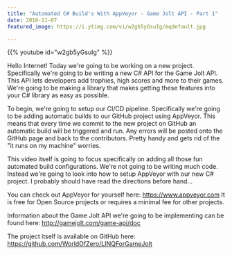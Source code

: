 ```yaml
---
title: "Automated C# Build's With AppVeyor - Game Jolt API - Part 1"
date: 2016-11-07
featured_image: https://i.ytimg.com/vi/w2gb5yGsuIg/mqdefault.jpg

---
```


{{% youtube id="w2gb5yGsuIg" %}}

Hello Internet! Today we're going to be working on a new project. Specifically we're going to be writing a new C# API for the Game Jolt API. This API lets developers add trophies, high scores and more to their games. We're going to be making a library that makes getting these features into your C# library as easy as possible.

To begin, we're going to setup our CI/CD pipeline. Specifically we're going to be adding automatic builds to our GitHub project using AppVeyor. This means that every time we commit to the new project on GitHub an automatic build will be triggered and run. Any errors will be posted onto the GitHub page and back to the contributors. Pretty handy and gets rid of the "it runs on my machine" worries.

This video itself is going to focus specifically on adding all those fun automated build configurations. We're not going to be writing much code. Instead we're going to look into how to setup AppVeyor with our new C# project. I probably should have read the directions before hand...

You can check out AppVeyor for yourself here: https://www.appveyor.com
It is free for Open Source projects or requires a minimal fee for other projects.

Information about the Game Jolt API we're going to be implementing can be found here: http://gamejolt.com/game-api/doc

The project itself is available on GitHub here: https://github.com/WorldOfZero/LINQForGameJolt